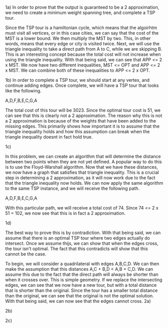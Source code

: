 1a)
In order to prove that the output is guaranteed to be a 2 approximation, 
we need to create a minimum weight spanning tree, and complete a TSP tour. 

Since the TSP tour is a hamiltonian cycle, which means that the algoirhtm must visit all vertices,
or in this case cities, we can say that the cost of the MST is a lower bound. We then multiply the
MST by two. This, in other words, means that every edge or city is visited twice. Next, we will use 
the triangle inequality to take a direct path from A to C, while we are skipping B. This is an
interesting concept because the total cost will not increase when using the triangle inequality.
With that being said, we can see that APP <= 2 x MST. We now have two different inequalities,
MST <= OPT and APP <= 2 x MST. We can combine both of these inequalities to APP <= 2 x OPT.


1b)
In order to complete a TSP tour, we should start at  any vertex, and continue adding edges.
Once complete, we will have a TSP tour that looks like the following. 

A,D,F,B,E,C,G,A

The total cost of this tour will be 3023. Since the optimal tour cost is 51, we can see that 
this is clearly not a 2 approximation. The reason why this is not a 2 approximation is because
of the weights that have been added to the missing edges.  This primarily shows how important
it is to assume that the triangle inequality holds and how this assumption can break when
the triangle inequality doesnt in fact hold true. 


1c)

In this problem, we can create an algorithm that will determine the distance between two points when
they are not yet defined. A popular way to do this is to use the Floyd-Warshall algorithm. Now that
we have these distances, we now have a graph that satisfies that triangle inequality. This is a
crucial step in determining a 2 approximation, as it will now work due to the fact that the triangle
inequality now holds. We can now apply the same algorithm to the same TSP instance, and we will
receive the following path.

A,D,F,B,E,C,G,A

With this particular path, we will receive a total cost of 74. Since 74 <= 2 x 51 = 102, we now 
see that this is in fact a 2 approximation. 

1d)

The best way to prove this is by contradiction. With that being said, we can assume that there is 
an optimal TSP tour where two edges actually do intersect. Once we assume thijs, we can show 
that when the edges cross, the tour isn't optimal. The fact that this contradicts will show that
this cannot be the case.

To begin, we will consider a quadrilateral with edges A,B,C,D. We can then make the assumption
that this distances A,C + B,D < A,B + C,D. We can assume this due to the fact that the direct path
will always be shorter than when it crosses over. This is simple geometry. If we replace the
intersecting edges, we can see that we now have a new tour, but with a total distance that is 
shorter than the original. Since the tour has a smaller total distance than the original,
we can see that the original is not the optimal solution. With that being said, we can now 
see that the edges cannot cross. 
2a)

2b)

2c)
